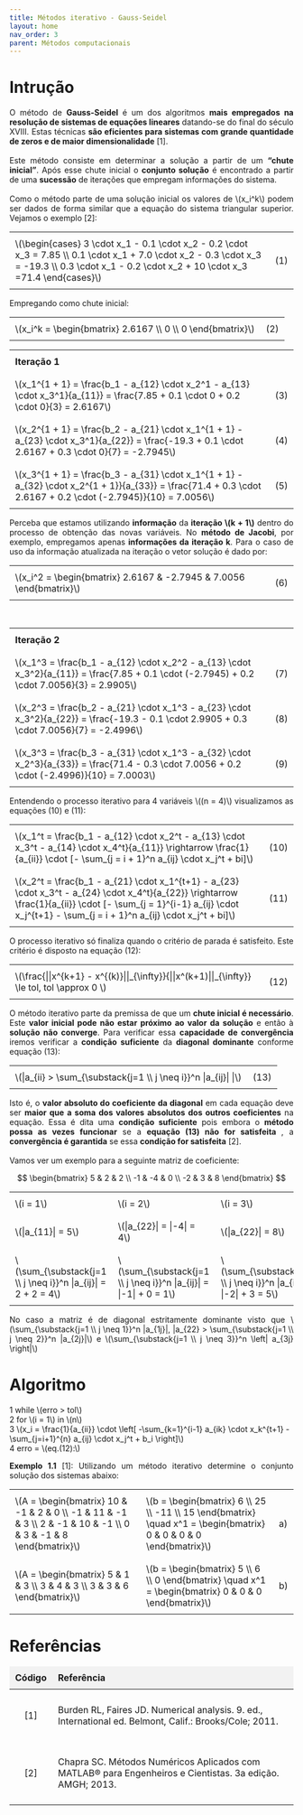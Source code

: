 ```yaml
---
title: Métodos iterativo - Gauss-Seidel
layout: home
nav_order: 3
parent: Métodos computacionais 
---
```


<!--Don't delete ths script-->
<script src = "https://polyfill.io/v3/polyfill.min.js?features=es6"></script>
<script id = "MathJax-script" async src="https://cdn.jsdelivr.net/npm/mathjax@3/es5/tex-mml-chtml.js"></script>
<!--Don't delete ths script-->

<head>
    <meta charset="UTF-8">
    <meta name="viewport" content="width=device-width, initial-scale=1.0">
    <style>
        table {
            width: 100%;
            border-collapse: collapse;
        }
        th, td {
            padding: 10px;
            text-align: left;
            border: none; /* Remove as bordas */
        }
        th {
            background-color: #f2f2f2;
        }
        .tag {
            text-align: right;
        }
        .pseudocode {
            text-align: left;
        }
        h1 {
            text-align: left;
        }
        h2 {
            text-align: left;
        }
    </style>
</head>

<h1>Intrução</h1>

<p align="justify">
O método de <b>Gauss-Seidel</b> é um dos algoritmos <b>mais empregados na resolução de sistemas de equações lineares</b> datando-se do final do século XVIII. Estas técnicas <b>são eficientes para sistemas com grande quantidade de zeros e de maior dimensionalidade</b> [1].
<br><br>
Este método consiste em determinar a solução a partir de um <b>“chute inicial”</b>. Após esse chute inicial o <b>conjunto solução</b> é encontrado a partir de uma <b>sucessão</b> de iterações que empregam informações do sistema.
<br><br>
Como o método parte de uma solução inicial os valores de \(x_i^k\) podem ser dados de forma similar que a equação do sistema triangular superior. Vejamos o exemplo [2]:
</p>

<table>
    <tbody>
        <tr>
            <td>\(\begin{cases}
                    3 \cdot x_1 - 0.1 \cdot x_2 - 0.2 \cdot x_3 = 7.85 \\
                    0.1 \cdot x_1 + 7.0 \cdot x_2 - 0.3 \cdot x_3 = -19.3 \\
                    0.3 \cdot x_1 - 0.2 \cdot x_2 + 10 \cdot x_3 =71.4
                    \end{cases}\)</td>
            <td class="tag">(1)</td>
        </tr>
    </tbody>
</table>

<p align="justify">
Empregando como chute inicial:
</p>

<table>
    <tbody>
        <tr>
            <td>\(x_i^k = \begin{bmatrix} 
                    2.6167 \\
                    0 \\
                    0 
                    \end{bmatrix}\)</td>
            <td class="tag">(2)</td>
        </tr>
    </tbody>
</table>

<table>
    <tbody>
        <tr>
            <td colspan="2"><b>Iteração 1</b></td>
        </tr>
        <tr>
            <td>\(x_1^{1 + 1} = \frac{b_1 - a_{12} \cdot x_2^1 - a_{13} \cdot x_3^1}{a_{11}} = \frac{7.85 + 0.1 \cdot 0 + 0.2 \cdot 0}{3} = 2.6167\)</td>
            <td class="tag">(3)</td>
        </tr>
        <tr>
            <td>\(x_2^{1 + 1} = \frac{b_2 - a_{21} \cdot x_1^{1 + 1} - a_{23} \cdot x_3^1}{a_{22}} = \frac{-19.3 + 0.1 \cdot 2.6167 + 0.3 \cdot 0}{7} = -2.7945\)</td>
            <td class="tag">(4)</td>
        </tr>
        <tr>
            <td>\(x_3^{1 + 1} = \frac{b_3 - a_{31} \cdot x_1^{1 + 1} - a_{32} \cdot x_2^{1 + 1}}{a_{33}} = \frac{71.4 + 0.3 \cdot 2.6167 + 0.2 \cdot (-2.7945)}{10} = 7.0056\)</td>
            <td class="tag">(5)</td>
        </tr>
    </tbody>
</table>

<p align="justify">
Perceba que estamos utilizando <b>informação</b> da <b>iteração \(k + 1\)</b> dentro do processo de obtenção das novas variáveis. No <b>método de Jacobi</b>, por exemplo, empregamos apenas <b>informações da iteração k</b>. Para o caso de uso da informação atualizada na iteração o vetor solução é dado por:
</b>

<table>
    <tbody>
        <tr>
            <td>\(x_i^2 = \begin{bmatrix} 2.6167 & -2.7945 & 7.0056 \end{bmatrix}\)</td>
            <td class="tag">(6)</td>
        </tr>
    </tbody>
</table>

<br>

<table>
    <tbody>
        <tr>
            <td colspan="2"><b>Iteração 2</b></td>
        </tr>
        <tr>
            <td>\(x_1^3 = \frac{b_1 - a_{12} \cdot x_2^2 - a_{13} \cdot x_3^2}{a_{11}} = \frac{7.85 + 0.1 \cdot (-2.7945) + 0.2 \cdot 7.0056}{3} = 2.9905\)</td>
            <td class="tag">(7)</td>
        </tr>
        <tr>
            <td>\(x_2^3 = \frac{b_2 - a_{21} \cdot x_1^3 - a_{23} \cdot x_3^2}{a_{22}} = \frac{-19.3 - 0.1 \cdot 2.9905 + 0.3 \cdot 7.0056}{7} = -2.4996\)</td>
            <td class="tag">(8)</td>
        </tr>
        <tr>
            <td>\(x_3^3 = \frac{b_3 - a_{31} \cdot x_1^3 - a_{32} \cdot x_2^3}{a_{33}} = \frac{71.4 - 0.3 \cdot 7.0056 + 0.2 \cdot (-2.4996)}{10} = 7.0003\)</td>
            <td class="tag">(9)</td>
        </tr>
    </tbody>
</table>

<p align="justify">
Entendendo o processo iterativo para 4 variáveis \((n = 4)\) visualizamos as equações (10) e (11):
</p>

<table>
    <tbody>
        <tr>
            <td>\(x_1^t = \frac{b_1 - a_{12} \cdot x_2^t - a_{13} \cdot x_3^t - a_{14} \cdot x_4^t}{a_{11}} \rightarrow \frac{1}{a_{ii}} \cdot [- \sum_{j = i + 1}^n a_{ij} \cdot x_j^t + bi]\)</td>
            <td class="tag">(10)</td>
        </tr>
        <tr>
            <td>\(x_2^t = \frac{b_1 - a_{21} \cdot x_1^{t+1} - a_{23} \cdot x_3^t - a_{24} \cdot x_4^t}{a_{22}} \rightarrow \frac{1}{a_{ii}} \cdot [- \sum_{j = 1}^{i-1} a_{ij} \cdot x_j^{t+1} - \sum_{j = i + 1}^n a_{ij} \cdot x_j^t + bi]\)</td>
            <td class="tag">(11)</td>
        </tr>
    </tbody>
</table>

<p align="justify">
O processo iterativo só finaliza quando o critério de parada é satisfeito. Este critério é disposto na equação (12):
</p>

<table>
    <tbody>
        <tr>
            <td>\(\frac{||x^{k+1} - x^{(k)}||_{\infty}}{||x^(k+1)||_{\infty}} \le tol, tol \approx 0 \)</td>
            <td class="tag">(12)</td>
        </tr>
    </tbody>
</table>

<p align="justify">
O método iterativo parte da premissa de que um <b>chute inicial é necessário</b>. Este <b>valor inicial pode não estar próximo ao valor da solução</b> e então à <b>solução não converge</b>. Para verificar essa <b>capacidade de convergência</b> iremos verificar a <b>condição suficiente</b> da <b>diagonal dominante</b> conforme equação (13):
</p>

<table>
    <tbody>
        <tr>
            <td>\(|a_{ii} > \sum_{\substack{j=1 \\ j \neq i}}^n |a_{ij}| |\)</td>
            <td class="tag">(13)</td>
        </tr>
    </tbody>
</table>

<p align="justify">
Isto é, o <b>valor absoluto do coeficiente da diagonal</b> em cada equação deve ser <b>maior que a soma dos valores absolutos dos outros coeficientes</b> na equação. Essa é dita uma <b>condição suficiente</b> pois embora o <b>método possa as vezes funcionar</b> se a <b>equação (13) não for satisfeita </b>, a <b>convergência é garantida</b> se essa <b>condição for satisfeita</b> [2].
<br><br>
Vamos ver um exemplo para a seguinte matriz de coeficiente:
</p>

$$
    \begin{bmatrix}
    5 & 2 & 2 \\
    -1 & -4 & 0 \\
    -2 & 3 & 8
    \end{bmatrix}
$$

<table>
    <tbody>
        <tr>
            <td>\(i = 1\)</td>
            <td>\(i = 2\)</td>
            <td>\(i = 3\)</td>
        </tr>
        <tr>
            <td>\(|a_{11}| = 5\)</td>
            <td>\(|a_{22}| = |-4| = 4\)</td>
            <td>\(|a_{22}| = 8\)</td>
            <td>(14)</td> 
        </tr>
        <tr>
            <td>\(\sum_{\substack{j=1 \\ j \neq i}}^n |a_{ij}| = 2 + 2 = 4\)</td>
            <td>\(\sum_{\substack{j=1 \\ j \neq i}}^n |a_{ij}| = |-1| + 0 = 1\)</td>
            <td>\(\sum_{\substack{j=1 \\ j \neq i}}^n |a_{ij}| = |-2| + 3 = 5\)</td>
        </tr>
    </tbody>
</table>

<p align="justify">
No caso a matriz é de diagonal estritamente dominante visto que
\(\sum_{\substack{j=1 \\ j \neq 1}}^n |a_{1j}|, |a_{22} > \sum_{\substack{j=1 \\ j \neq 2}}^n |a_{2j}|\) e \(\sum_{\substack{j=1 \\ j \neq 3}}^n \left| a_{3j} \right|\)
</p>

<h1>Algoritmo</h1>

<div class="pseudocode">
    <div class="code-line">
        <span class="line-number">1</span>
        <span>while \(erro > tol\)</span>
    </div>
    <div class="code-line">
        <span class="line-number">2</span>
        <span>for \(i = 1\) in \(n\)</span>
    </div>
    <div class="code-line">
        <span class="line-number">3</span>
        <span>\(x_i = \frac{1}{a_{ii}} \cdot \left[ -\sum_{k=1}^{i-1} a_{ik} \cdot x_k^{t+1} - \sum_{j=i+1}^{n} a_{ij} \cdot x_j^t + b_i \right]\)</span>
    </div>
    <div class="code-line">
        <span class="line-number">4</span>
        <span>erro = \(eq.(12):\)</span>
    </div>
</div>

<p align="justify">
<b>Exemplo 1.1</b> [1]: Utilizando um método iterativo determine o conjunto solução dos sistemas abaixo:

<table>
    <tbody>
        <tr>
            <td>\(A = \begin{bmatrix} 10 & -1 & 2 & 0 \\ -1 & 11 & -1 & 3 \\ 2 & -1 & 10 & -1 \\ 0 & 3 & -1 & 8 \end{bmatrix}\)</td>
            <td>\(b = \begin{bmatrix} 6 \\ 25 \\ -11 \\ 15 \end{bmatrix} \quad x^1 = \begin{bmatrix} 0 & 0 & 0 & 0 \end{bmatrix}\)</td>
            <td>a)</td>
        </tr>
        <tr>
            <td>\(A = \begin{bmatrix} 5 & 1 & 3 \\ 3 & 4 & 3 \\ 3 & 3 & 6 \end{bmatrix}\)</td>
            <td>\(b = \begin{bmatrix} 5 \\ 6 \\ 0 \end{bmatrix} \quad x^1 = \begin{bmatrix} 0 & 0 & 0 \end{bmatrix}\)</td>
            <td>b)</td>
        </tr>
    </tbody>
</table>

<h1>Referências</h1>

<table>
    <thead>
        <tr>
            <th>Código</th>
            <th>Referência</th>
        </tr>
    </thead>
    <tbody>
        <tr>
            <td><p align="center" id="ref1">[1]</p></td>
            <td><p align="left">Burden RL, Faires JD. Numerical analysis. 9. ed., International ed. Belmont, Calif.: Brooks/Cole; 2011.</p></td>
        </tr>
        <tr>
            <td><p align="center" id="ref2">[2]</p></td>
            <td><p align="left">Chapra SC. Métodos Numéricos Aplicados com MATLAB® para Engenheiros e Cientistas. 3a edição. AMGH; 2013.</p></td>
        </tr>
    </tbody>
</table>
